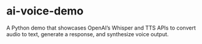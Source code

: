 # ai-voice-demo
A Python demo that showcases OpenAI’s Whisper and TTS APIs to convert audio to text, generate a response, and synthesize voice output.
